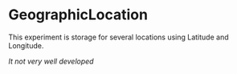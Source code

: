 # GeographicLocation

This experiment is storage for several locations using 
Latitude and Longitude.

*It not very well developed*